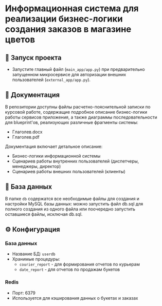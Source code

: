 # Информационная система для реализации бизнес-логики создания заказов в магазине цветов

## 🚀 Запуск проекта
- Запустите главный файл (`main_app/app.py`) при предварительно запущенном микросервисе для авторизации внешних пользователей (`external_app/app.py`).

## 📝 Документация
В репозитории доступны файлы расчетно-пояснительной записки по курсовой работе, содержащие подробное описание бизнес-логики работы сервисов приложения, а также диаграммы последовательности для blueprint'ов, реализующих различные фрагменты системы:
- Глаголев.docx
- Глаголев.pdf

Документация включает детальное описание:
- Бизнес-логики информационной системы
- Сценариев работы внутренних пользователей (диспетчеры, менеджеры, директор)
- Сценариев работы внешних пользователей (клиенты)

## 💾 База данных
В папке `db` содержатся все необходимые файлы для создания и настройки MySQL базы данных: можно запустить файл db.sql для полного создания из одного файла или поочередно запустить оставшиеся файлы, исключая db.sql.

## ⚙️ Конфигурация
### База данных
- Название БД: `userdb`
- Хранимые процедуры:
  - `courier_report` - для формирования отчетов по курьерам
  - `date_report` - для отчетов по продажам букетов

### Redis
- Порт: 6379
- Используется для кэширования данных о букетах и заказах
